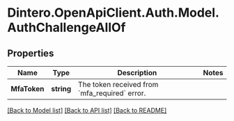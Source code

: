 # Dintero.OpenApiClient.Auth.Model.AuthChallengeAllOf

## Properties

Name | Type | Description | Notes
------------ | ------------- | ------------- | -------------
**MfaToken** | **string** | The token received from &#x60;mfa_required&#x60; error.  | 

[[Back to Model list]](../README.md#documentation-for-models) [[Back to API list]](../README.md#documentation-for-api-endpoints) [[Back to README]](../README.md)

